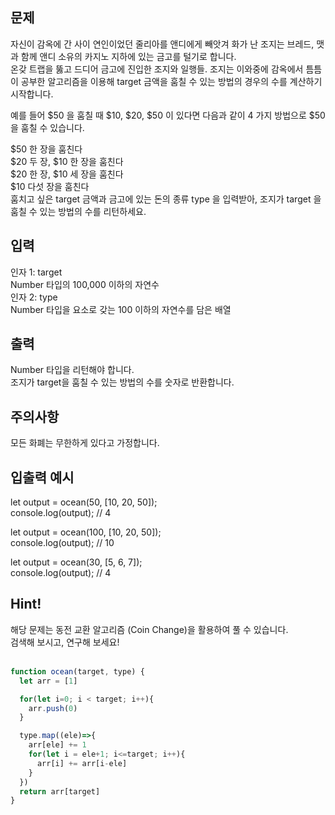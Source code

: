 ## 문제
자신이 감옥에 간 사이 연인이었던 줄리아를 앤디에게 빼앗겨 화가 난 조지는 브레드, 맷과 함께 앤디 소유의 카지노 지하에 있는 금고를 털기로 합니다.  
온갖 트랩을 뚫고 드디어 금고에 진입한 조지와 일행들. 조지는 이와중에 감옥에서 틈틈이 공부한 알고리즘을 이용해 target 금액을 훔칠 수 있는 방법의 경우의 수를 계산하기 시작합니다.  

예를 들어 $50 을 훔칠 때 $10, $20, $50 이 있다면 다음과 같이 4 가지 방법으로 $50을 훔칠 수 있습니다.  

$50 한 장을 훔친다  
$20 두 장, $10 한 장을 훔친다  
$20 한 장, $10 세 장을 훔친다  
$10 다섯 장을 훔친다  
훔치고 싶은 target 금액과 금고에 있는 돈의 종류 type 을 입력받아, 조지가 target 을 훔칠 수 있는 방법의 수를 리턴하세요.  

## 입력
인자 1: target  
Number 타입의 100,000 이하의 자연수  
인자 2: type  
Number 타입을 요소로 갖는 100 이하의 자연수를 담은 배열  
## 출력
Number 타입을 리턴해야 합니다.  
조지가 target을 훔칠 수 있는 방법의 수를 숫자로 반환합니다.  
## 주의사항
모든 화폐는 무한하게 있다고 가정합니다.  
## 입출력 예시
let output = ocean(50, [10, 20, 50]);  
console.log(output); // 4  

let output = ocean(100, [10, 20, 50]);  
console.log(output); // 10  

let output = ocean(30, [5, 6, 7]);  
console.log(output); // 4  
## Hint!  
해당 문제는 동전 교환 알고리즘 (Coin Change)을 활용하여 풀 수 있습니다.  
검색해 보시고, 연구해 보세요!  
<br/>

```javascript
function ocean(target, type) {
  let arr = [1]

  for(let i=0; i < target; i++){
    arr.push(0)
  }

  type.map((ele)=>{
    arr[ele] += 1
    for(let i = ele+1; i<=target; i++){
      arr[i] += arr[i-ele]
    }
  })
  return arr[target]
}
```